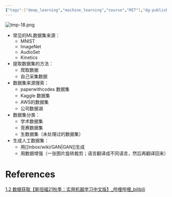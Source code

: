 ```yaml
---
{"tags":["deep_learning","machine_learning","course","MIT"],"dg-publish":true,"permalink":"/Inbox/study/人工智能/机器学习/MIT21秋课程/1.2 数据获取/","dgPassFrontmatter":true}
---
```


![tmp-18.png](/img/user/Assets/attachments/tmp/tmp-18.png)
- 常见的ML数据集来源：
	- MNIST
	- ImageNet
	- AudioSet
	- Kinetics
- 提取数据集的方法：
	- 爬取数据
	- 自己采集数据
- 数据集来源搜索：
	- paperwithcodes 数据集
	- Kaggle 数据集
	-  AWS的数据集
	- 公司数据湖
- 数据集分类：
	- 学术数据集
	- 竞赛数据集
	- 生数据集（未处理过的数据集）
- 生成人工数据集：
	- 用[[Inbox/wiki/GAN\|GAN]]生成
	- 用数据增强（一张图片旋转裁剪；语言翻译成不同语言，然后再翻译回来）
# References
[1.2 数据获取【斯坦福21秋季：实用机器学习中文版】_哔哩哔哩_bilibili](https://www.bilibili.com/video/BV1Lf4y1n7LN/?spm_id_from=333.1387.collection.video_card.click&vd_source=73a67190a2e14f51c71c0fa447f094aa)